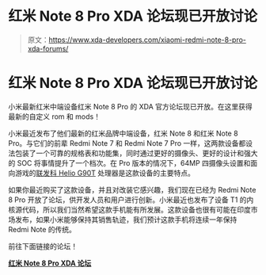 # 红米 Note 8 Pro XDA 论坛现已开放讨论

> 原文：<https://www.xda-developers.com/xiaomi-redmi-note-8-pro-xda-forums/>

# 红米 Note 8 Pro XDA 论坛现已开放讨论

小米最新红米中端设备红米 Note 8 Pro 的 XDA 官方论坛现已开放。在这里获得最新的自定义 rom 和 mods！

小米最近发布了他们最新的红米品牌中端设备，红米 Note 8 和红米 Note 8 Pro。与它们的前辈 Redmi Note 7 和 Redmi Note 7 Pro 一样，这两款设备都设法包装了一个可靠的规格表和功能集，同时通过更好的摄像头、更好的设计和强大的 SOC 将事情提升了一个档次。在 Pro 版本的情况下，64MP 四摄像头设置和面向游戏的[联发科 Helio G90T](https://www.xda-developers.com/mediatek-helio-g90-series-hyperengine-game-technology-launched/) 处理器是这款设备的主要特点。

如果你最近购买了这款设备，并且对改装它感兴趣，我们现在已经为 Redmi Note 8 Pro 开放了论坛，供开发人员和用户进行创新。小米最近也发布了设备 T1 的内核源代码，所以我们当然希望这款手机能有所发展。这款设备也很有可能在印度市场发布，如果小米能够保持其销售轨迹，我们预计这款手机将连续一年保持 Redmi Note 的传统。

前往下面链接的论坛！

**[红米 Note 8 Pro XDA 论坛](https://forum.xda-developers.com/redmi-note-8-pro)**